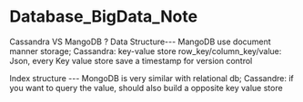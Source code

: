 # Database_BigData_Note
Cassandra VS MangoDB ?
Data Structure---
MangoDB use document manner storage;
Cassandra: key-value store
row_key/column_key/value: Json, every Key value store save a timestamp for version control

Index structure ---
MongoDB is very similar with relational db; Cassandre: if you want to query the value, should also build a opposite key value store
